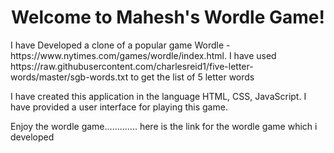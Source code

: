 <h1 align="center">Welcome to Mahesh's Wordle Game! </h1>
I have Developed a clone of a popular game Wordle -
https://www.nytimes.com/games/wordle/index.html.
I have used
https://raw.githubusercontent.com/charlesreid1/five-letter-words/master/sgb-words.txt
to get the list of 5 letter words

I have created this application in the language HTML, CSS, JavaScript. I have provided a user interface for playing this game. 

Enjoy the wordle game.............
 here is the link for the wordle game which i developed  <a href ="https://NMAHESH456.github.io/Mahesh's Wordle game/application.html" ></a>
